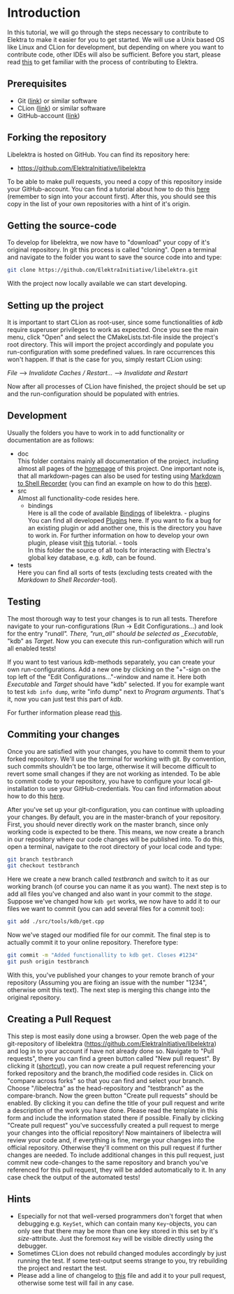 # Introduction

In this tutorial, we will go through the steps necessary to contribute to
Elektra to make it easier for you to get started. We will use a Unix based OS
like Linux and CLion for development, but depending on where you want to
contribute code, other IDEs will also be sufficient. Before you start, please
read [this](/.github/CONTRIBUTING.md) to get familiar with the process of
contributing to Elektra.

## Prerequisites

- Git ([link](https://git-scm.com/download)) or similar software
- CLion ([link](https://www.jetbrains.com/clion/)) or similar software
- GitHub-account ([link](https://github.com/))

## Forking the repository

Libelektra is hosted on GitHub. You can find its repository here:

- https://github.com/ElektraInitiative/libelektra

To be able to make pull requests, you need a copy of this repository inside
your GitHub-account. You can find a tutorial about how to do this
[here](https://help.github.com/en/articles/fork-a-repo) (remember to sign
into your account first). After this, you should see this copy in the list
of your own repositories with a hint of it's origin.

## Getting the source-code

To develop for libelektra, we now have to "download" your copy of it's
original repository. In git this process is called "cloning". Open a
terminal and navigate to the folder you want to save the source code into
and type:

```sh
git clone https://github.com/ElektraInitiative/libelektra.git
```

With the project now locally available we can start developing.

## Setting up the project

It is important to start CLion as root-user, since some functionalities of
_kdb_ require superuser privileges to work as expected. Once you see the
main menu, click "Open" and select the CMakeLists.txt-file inside the
project's root directory. This will import the project accordingly and
populate you run-configuration with some predefined values. In rare
occurrences this won't happen. If that is the case for you, simply restart
CLion using:

_File_ --> _Invalidate Caches / Restart..._ --> _Invalidate and Restart_

Now after all processes of CLion have finished, the project should be set up
and the run-configuration should be populated with entries.

## Development

Usually the folders you have to work in to add functionality or
documentation are as follows:

- doc<br/>
  This folder contains mainly all documentation of the project, including
  almost all pages of the [homepage](https://www.libelektra.org) of this
  project. One important note is, that all markdown-pages can also be used
  for testing using
  [Markdown to Shell Recorder](https://github.com/ElektraInitiative/libelektra/tree/master/tests/shell/shell_recorder/tutorial_wrapper)
  (you can find an example on how to do this [here](/doc/help/kdb-get.md)).
- src<br/>
  Almost all functionality-code resides here.
  - bindings<br/>
    Here is all the code of available [Bindings](/src/bindings/README.md)
    of libelektra. - plugins<br/>
    You can find all developed [Plugins](/src/plugins/README.md) here. If
    you want to fix a bug for an existing plugin or add another one, this is
    the directory you have to work in. For further information on how to
    develop your own plugin, please visit [this](/doc/tutorials/plugins.md)
    tutorial. - tools<br/>
    In this folder the source of all tools for interacting with Electra's
    global key database, e.g. _kdb_, can be found.
- tests<br/>
  Here you can find all sorts of tests (excluding tests created with the
  _Markdown to Shell Recorder_-tool).

## Testing

The most thorough way to test your changes is to run all tests. Therefore
navigate to your run-configurations (Run -> Edit Configurations...) and look
for the entry "run*all". There, "run_all" should be selected as \_Executable*,
"kdb" as _Target_. Now you can execute this run-configuration which will run
all enabled tests!

If you want to test various _kdb_-methods separately, you can create your
own run-configurations. Add a new one by clicking on the "+"-sign on the
top left of the "Edit Configurations..."-window and name it. Here both
_Executable_ and _Target_ should have "kdb" selected. If you for example
want to test `kdb info dump`, write "info dump" next to _Program arguments_.
That's it, now you can just test this part of _kdb_.

For further information please read [this](/doc/TESTING.md).

## Commiting your changes

Once you are satisfied with your changes, you have to commit them to your
forked repository. We'll use the terminal for working with git. By
convention, such commits shouldn't be too large, otherwise it will become
difficult to revert some small changes if they are not working as intended.
To be able to commit code to your repository, you have to configure your
local git-installation to use your GitHub-credentials. You can find
information about how to do this
[here](https://help.github.com/en/articles/set-up-git).

After you've set up your git-configuration, you can continue with uploading
your changes. By default, you are in the master-branch of your repository.
First, you should never directly work on the master branch, since only
working code is expected to be there. This means, we now create a branch in
our repository where our code changes will be published into. To do this,
open a terminal, navigate to the root directory of your local code and type:

```sh
git branch testbranch
git checkout testbranch
```

Here we create a new branch called _testbranch_ and switch to it as our
working branch (of course you can name it as you want). The next step is
to add all files you've changed and also want in your commit to the _stage_.
Suppose we've changed how `kdb get` works, we now have to add it to our files
we want to commit (you can add several files for a commit too):

```sh
git add ./src/tools/kdb/get.cpp
```

Now we've staged our modified file for our commit. The final step is to
actually commit it to your online repository. Therefore type:

```sh
git commit -m "Added functionallity to kdb get. Closes #1234"
git push origin testbranch
```

With this, you've published your changes to your remote branch of your
repository (Assuming you are fixing an issue with the number "1234", otherwise
omit this text). The next step is merging this change into the original
repository.

## Creating a Pull Request

This step is most easily done using a browser. Open the web page of the
git-repository of libelektra (https://github.com/ElektraInitiative/libelektra)
and log in to your account if have not already done so. Navigate to "Pull
requests", there you can find a green button called "New pull request". By
clicking it
([shortcut](https://github.com/ElektraInitiative/libelektra/compare)), you
can now create a pull request referencing your forked repository and the
branch,the modified code resides in. Click on "compare across forks" so that
you can find and select your branch. Choose "<username>/libelectra" as the
head-repository and "testbranch" as the compare-branch. Now the green button
"Create pull requests" should be enabled. By clicking it you can define the
title of your pull request and write a description of the work you have done.
Please read the template in this form and include the information stated there
if possible. Finally by clicking "Create pull request" you've successfully
created a pull request to merge your changes into the official repository! Now
maintainers of libelectra will review your code and, if everything is fine,
merge your changes into the official repository. Otherwise they'll comment on
this pull request if further changes are needed. To include additional changes
in this pull request, just commit new code-changes to the same repository and
branch you've referenced for this pull request, they will be added
automatically to it. In any case check the output of the automated tests!

## Hints

- Especially for not that well-versed programmers don't forget that when
  debugging e.g. `KeySet`, which can contain many `Key`-objects, you can only
  see that there may be more than one key stored in this set by it's
  _size_-attribute. Just the foremost `Key` will be visible directly using the
  debugger.
- Sometimes CLion does not rebuild changed modules accordingly by just running
  the test. If some test-output seems strange to you, try rebuilding the
  project and restart the test.
- Please add a line of changelog to
  [this](/doc/news/_preparation_next_release.md) file and add it to your pull
  request, otherwise some test will fail in any case.
